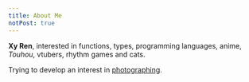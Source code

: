 ```yaml
---
title: About Me
notPost: true
---
```


**Xy Ren**, interested in functions, types, programming languages, anime, *Touhou*, vtubers, rhythm games and cats.

Trying to develop an interest in [photographing](https://t.me/in_frames).
